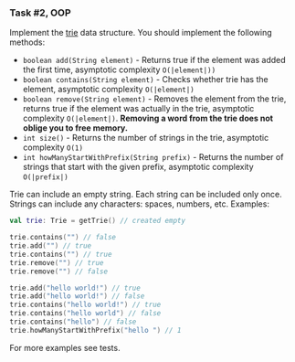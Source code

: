 ### Task #2, OOP

Implement the [trie](https://en.wikipedia.org/wiki/Trie) data structure. 
You should implement the following methods:

- `boolean add(String element)` - Returns true if the element was added the first time, asymptotic complexity `O(|element|))`
- `boolean contains(String element)` - Checks whether trie has the element, asymptotic complexity `O(|element|)`
- `boolean remove(String element)` - Removes the element from the trie, returns true if the element was actually in the 
trie, asymptotic complexity `O(|element|)`. **Removing a word from the trie does not oblige you to free memory.**
- `int size()` - Returns the number of strings in the trie, asymptotic complexity `O(1)`
- `int howManyStartWithPrefix(String prefix)` - Returns the number of strings that start with the given prefix, asymptotic complexity `O(|prefix|)`

Trie can include an empty string. Each string can be included only once. Strings can include any characters: spaces, 
numbers, etc. Examples:
```kotlin
val trie: Trie = getTrie() // created empty

trie.contains("") // false
trie.add("") // true
trie.contains("") // true
trie.remove("") // true
trie.remove("") // false

trie.add("hello world!") // true
trie.add("hello world!") // false
trie.contains("hello world!") // true
trie.contains("hello world") // false
trie.contains("hello") // false
trie.howManyStartWithPrefix("hello ") // 1
```
For more examples see tests.
